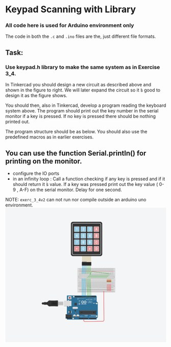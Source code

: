 
# Keypad Scanning with Library
### All code here is used for Arduino environment only

The code in both the `.c` and `.ino` files are the, just different file formats.

## Task:
### Use keypad.h library to make the same system as in Exercise 3_4.

In  Tinkercad  you  should  design  a  new  circuit  as  described 
above and shown in the figure to right. We will later expand 
the circuit so it ́s good to design it as the figure shows. 
 
You should then, also in Tinkercad, develop a program 
reading  the  keyboard  system  above.  The  program  should 
print  out  the  key  number  in  the  serial  monitor  if  a  key  is 
pressed. If no key is pressed there should be nothing printed 
out.  
 
The program structure should be as below. You should also 
use the predefined macros as in earlier exercises.  
 
You can use the function Serial.println() for printing 
on the monitor. 
------------------------------------------------------------------------ 
- configure the IO ports 
- in an infinity loop : 
     Call a function checking if any key is pressed and if it 
     should return it ́s value. 
     If a key was pressed print out the key value ( 0-9 , 
     A-F) on the serial monitor. 
     Delay for one second. 

NOTE: `exerc_3_4v2` can not run nor compile outside an arduino uno environment.
<img src="./3_4v2.png">

